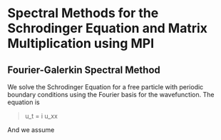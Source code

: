 # Spectral Methods for the Schrodinger Equation and Matrix Multiplication using MPI

## Fourier-Galerkin Spectral Method

We solve the Schrodinger Equation for a free particle with periodic boundary
conditions using the Fourier basis for the wavefunction. The equation is

> u_t = i u_xx

And we assume

>

